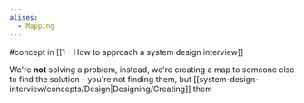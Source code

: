 ```yaml
---
alises:
  - Mapping
---
```

#concept in [[1 - How to approach a system design interview]]

We're **not** solving a problem, instead, we're creating a map to someone else to find the solution - you're not finding them, but [[system-design-interview/concepts/Design|Designing/Creating]] them